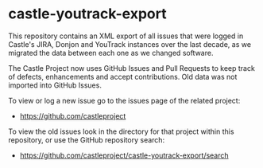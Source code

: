 castle-youtrack-export
======================

This repository contains an XML export of all issues that were logged in
Castle's JIRA, Donjon and YouTrack instances over the last decade, as we migrated
the data between each one as we changed software.

The Castle Project now uses GitHub Issues and Pull Requests to keep track of defects,
enhancements and accept contributions. Old data was not imported into GitHub Issues.

To view or log a new issue go to the issues page of the related project:
* https://github.com/castleproject

To view the old issues look in the directory for that project within this repository, or use the GitHub repository search:
* https://github.com/castleproject/castle-youtrack-export/search
